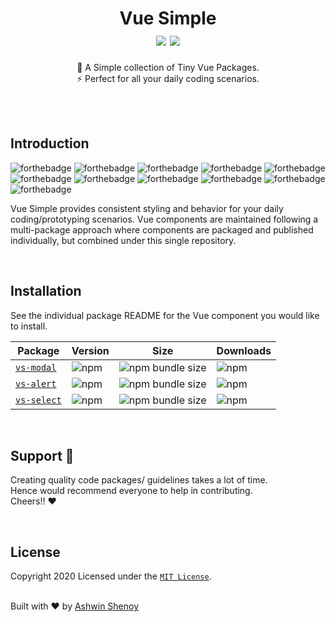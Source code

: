 <h1 align="center">
  Vue Simple
  <br />
  <img src="https://cdn.rawgit.com/sindresorhus/awesome/d7305f38d29fed78fa85652e3a63e154dd8e8829/media/badge.svg">
  <img src="https://img.shields.io/badge/Made%20With-Love-orange.svg">
</h1>

<div align="center">
  🌈 A Simple collection of Tiny Vue Packages. 
  <br />
  ⚡️ Perfect for all your daily coding scenarios.
</div>

<br /><br />

## Introduction

![forthebadge](https://forthebadge.com/images/badges/made-with-vue.svg)
![forthebadge](https://forthebadge.com/images/badges/made-with-javascript.svg)
![forthebadge](https://forthebadge.com/images/badges/built-with-love.svg)
![forthebadge](https://forthebadge.com/images/badges/built-with-swag.svg)
![forthebadge](https://forthebadge.com/images/badges/check-it-out.svg)
![forthebadge](https://forthebadge.com/images/badges/60-percent-of-the-time-works-every-time.svg)
![forthebadge](https://forthebadge.com/images/badges/gluten-free.svg)
![forthebadge](https://forthebadge.com/images/badges/ctrl-c-ctrl-v.svg)
![forthebadge](https://forthebadge.com/images/badges/open-source.svg)
![forthebadge](https://forthebadge.com/images/badges/you-didnt-ask-for-this.svg)
![forthebadge](https://forthebadge.com/images/badges/powered-by-coffee.svg)

Vue Simple provides consistent styling and behavior for your daily coding/prototyping scenarios. Vue components are maintained following a multi-package approach where components are packaged and published individually, but combined under this single repository.

<br>

## Installation

See the individual package README for the Vue component you would like to install.

| Package                           | Version                                                          | Size                                                                                       | Downloads                                                         |
| --------------------------------- | ---------------------------------------------------------------- | ------------------------------------------------------------------------------------------ | ----------------------------------------------------------------- |
| [`vs-modal`](packages/vs-modal)   | ![npm](https://img.shields.io/npm/v/vs-modal?style=flat-square)  | ![npm bundle size](https://img.shields.io/bundlephobia/minzip/vs-modal?style=flat-square)  | ![npm](https://img.shields.io/npm/dt/vs-modal?style=flat-square)  |
| [`vs-alert`](packages/vs-alert)   | ![npm](https://img.shields.io/npm/v/vs-alert?style=flat-square)  | ![npm bundle size](https://img.shields.io/bundlephobia/minzip/vs-alert?style=flat-square)  | ![npm](https://img.shields.io/npm/dt/vs-alert?style=flat-square)  |
| [`vs-select`](packages/vs-select) | ![npm](https://img.shields.io/npm/v/vs-select?style=flat-square) | ![npm bundle size](https://img.shields.io/bundlephobia/minzip/vs-select?style=flat-square) | ![npm](https://img.shields.io/npm/dt/vs-select?style=flat-square) |

<br>

## Support 🐣

Creating quality code packages/ guidelines takes a lot of time.  
Hence would recommend everyone to help in contributing.  
Cheers!! ❤️

<br>

## License

Copyright 2020
Licensed under the [`MIT License`](LICENSE).

<br />
Built with ❤️ by
<a href="https://twitter.com/ashwinkshenoy">Ashwin Shenoy</a>
